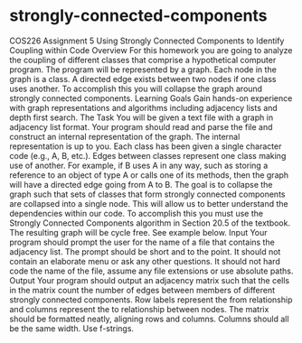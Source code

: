 # strongly-connected-components
COS226 Assignment 5
Using Strongly Connected Components to Identify Coupling within
Code
Overview
For this homework you are going to analyze the coupling of different classes that comprise a hypothetical computer
program. The program will be represented by a graph. Each node in the graph is a class. A directed edge exists
between two nodes if one class uses another. To accomplish this you will collapse the graph around strongly connected
components.
Learning Goals
Gain hands-on experience with graph representations and algorithms including adjacency lists and depth first search.
The Task
You will be given a text file with a graph in adjacency list format. Your program should read and parse the file and
construct an internal representation of the graph. The internal representation is up to you.
Each class has been given a single character code (e.g., A, B, etc.). Edges between classes represent one class making
use of another. For example, if B uses A in any way, such as storing a reference to an object of type A or calls one
of its methods, then the graph will have a directed edge going from A to B.
The goal is to collapse the graph such that sets of classes that form strongly connected components are collapsed
into a single node. This will allow us to better understand the dependencies within our code.
To accomplish this you must use the Strongly Connected Components algorithm in Section 20.5 of the textbook.
The resulting graph will be cycle free. See example below.
Input
Your program should prompt the user for the name of a file that contains the adjacency list. The prompt should be
short and to the point. It should not contain an elaborate menu or ask any other questions. It should not hard code
the name of the file, assume any file extensions or use absolute paths.
Output
Your program should output an adjacency matrix such that the cells in the matrix count the number of edges
between members of different strongly connected components. Row labels represent the from relationship and
columns represent the to relationship between nodes. The matrix should be formatted neatly, aligning rows and
columns. Columns should all be the same width. Use f-strings.
